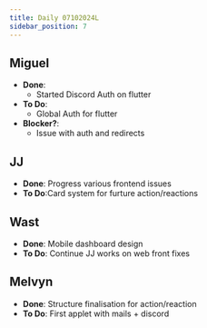```yaml
---
title: Daily 07102024L
sidebar_position: 7
---
```


## Miguel

- **Done**:
    - Started Discord Auth on flutter
- **To Do**:
    - Global Auth for flutter
- **Blocker?**:
    - Issue with auth and redirects

## JJ

- **Done**: Progress various frontend issues
- **To Do**:Card system for furture action/reactions

## Wast

- **Done**: Mobile dashboard design
- **To Do**: Continue JJ works on web front fixes

## Melvyn

- **Done**: Structure finalisation for action/reaction
- **To Do**: First applet with  mails + discord
